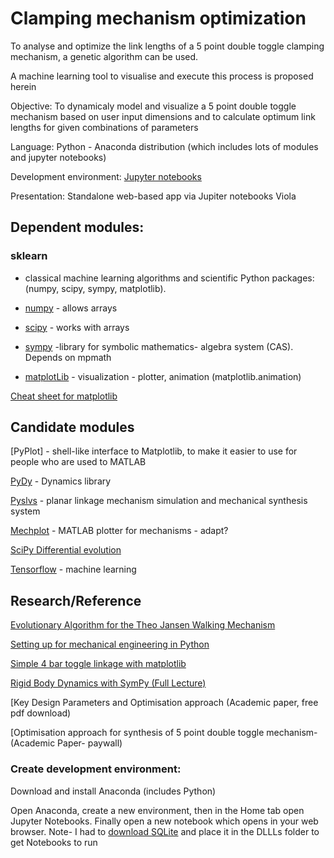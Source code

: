 # Clamping mechanism optimization


To analyse and optimize the link lengths of a 5 point double toggle clamping mechanism, a genetic algorithm can be used.

A machine learning tool to visualise and execute this process is proposed herein

Objective: To dynamicaly model and visualize a 5 point double toggle mechanism based on user input dimensions and to calculate optimum link lengths for given combinations of parameters



Language: Python - Anaconda distribution (which includes lots of modules and jupyter notebooks)

Development environment: [Jupyter notebooks](https://jupyter.org/)

Presentation: Standalone web-based app via Jupiter notebooks Viola


## Dependent modules:

### sklearn 
- classical machine learning algorithms and scientific Python packages: (numpy, scipy, sympy, matplotlib).
    
- [numpy](https://github.com/numpy/numpy) - allows arrays

- [scipy](https://github.com/scipy/scipy) - works with arrays

- [sympy](https://github.com/sympy/sympy) -library for symbolic mathematics- algebra system (CAS). Depends on mpmath

- [matplotLib](https://github.com/matplotlib/matplotlib) - visualization - plotter, animation (matplotlib.animation)


[Cheat sheet for matplotlib](https://s3.amazonaws.com/assets.datacamp.com/blog_assets/Python_Matplotlib_Cheat_Sheet.pdf)


## Candidate modules


[PyPlot] - shell-like interface to Matplotlib, to make it easier to use for people who are used to MATLAB

[PyDy](https://github.com/pydy/pydy) - Dynamics library

[Pyslvs](https://github.com/KmolYuan/Pyslvs-UI) - planar linkage mechanism simulation and mechanical synthesis system

[Mechplot](https://github.com/jlblancoc/mechplot) - MATLAB plotter for mechanisms - adapt?

[SciPy Differential evolution](https://docs.scipy.org/doc/scipy/reference/generated/scipy.optimize.differential_evolution.html)

[Tensorflow](https://github.com/tensorflow/tensorflow) - machine learning


## Research/Reference

[Evolutionary Algorithm for the Theo Jansen Walking Mechanism](https://stackoverflow.com/questions/6573415/evolutionary-algorithm-for-the-theo-jansen-walking-mechanism)

[Setting up for mechanical engineering in Python](https://andypi.co.uk/2018/08/14/python-for-mechanical-engineers-rail-brake-distance-calculations/)

[Simple 4 bar toggle linkage with matplotlib](https://github.com/Rod-Persky/Simple-Four-Bar)

[Rigid Body Dynamics with SymPy (Full Lecture)](https://www.youtube.com/watch?v=r4piIKV4sDw)

[Key Design Parameters and Optimisation approach (Academic paper, free pdf download)

[Optimisation approach for synthesis of 5 point double toggle mechanism- (Academic Paper- paywall)


### Create development environment:

Download and install Anaconda (includes Python)

Open Anaconda, create a new environment, then in the Home tab open Jupyter Notebooks. Finally open a new notebook which opens in your web browser.
Note- I had to [download SQLite](https://www.sqlite.org/download.html) and place it in the DLLLs folder to get Notebooks to run


